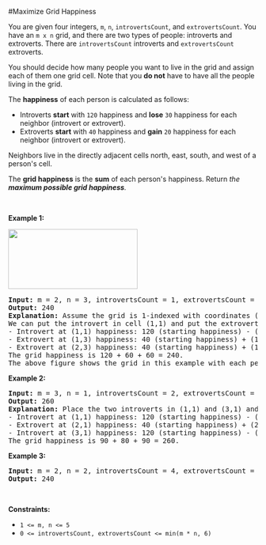 #Maximize Grid Happiness
<p>You are given four integers, <code>m</code>, <code>n</code>, <code>introvertsCount</code>, and <code>extrovertsCount</code>. You have an <code>m x n</code> grid, and there are two types of people: introverts and extroverts. There are <code>introvertsCount</code> introverts and <code>extrovertsCount</code> extroverts.</p>
<p>You should decide how many people you want to live in the grid and assign each of them one grid cell. Note that you <strong>do not</strong> have to have all the people living in the grid.</p>
<p>The <strong>happiness</strong> of each person is calculated as follows:</p>
<ul>
<li>Introverts <strong>start</strong> with <code>120</code> happiness and <strong>lose</strong> <code>30</code> happiness for each neighbor (introvert or extrovert).</li>
<li>Extroverts <strong>start</strong> with <code>40</code> happiness and <strong>gain</strong> <code>20</code> happiness for each neighbor (introvert or extrovert).</li>
</ul>
<p>Neighbors live in the directly adjacent cells north, east, south, and west of a person's cell.</p>
<p>The <strong>grid happiness</strong> is the <strong>sum</strong> of each person's happiness. Return<em> the <strong>maximum possible grid happiness</strong>.</em></p>
<p> </p>
<p><strong class="example">Example 1:</strong></p>
<img alt="" src="https://assets.leetcode.com/uploads/2020/11/05/grid_happiness.png" style="width:261px;height:121px"/>
<pre><strong>Input:</strong> m = 2, n = 3, introvertsCount = 1, extrovertsCount = 2
<strong>Output:</strong> 240
<strong>Explanation:</strong> Assume the grid is 1-indexed with coordinates (row, column).
We can put the introvert in cell (1,1) and put the extroverts in cells (1,3) and (2,3).
- Introvert at (1,1) happiness: 120 (starting happiness) - (0 * 30) (0 neighbors) = 120
- Extrovert at (1,3) happiness: 40 (starting happiness) + (1 * 20) (1 neighbor) = 60
- Extrovert at (2,3) happiness: 40 (starting happiness) + (1 * 20) (1 neighbor) = 60
The grid happiness is 120 + 60 + 60 = 240.
The above figure shows the grid in this example with each person's happiness. The introvert stays in the light green cell while the extroverts live on the light purple cells.
</pre>
<p><strong class="example">Example 2:</strong></p>
<pre><strong>Input:</strong> m = 3, n = 1, introvertsCount = 2, extrovertsCount = 1
<strong>Output:</strong> 260
<strong>Explanation:</strong> Place the two introverts in (1,1) and (3,1) and the extrovert at (2,1).
- Introvert at (1,1) happiness: 120 (starting happiness) - (1 * 30) (1 neighbor) = 90
- Extrovert at (2,1) happiness: 40 (starting happiness) + (2 * 20) (2 neighbors) = 80
- Introvert at (3,1) happiness: 120 (starting happiness) - (1 * 30) (1 neighbor) = 90
The grid happiness is 90 + 80 + 90 = 260.
</pre>
<p><strong class="example">Example 3:</strong></p>
<pre><strong>Input:</strong> m = 2, n = 2, introvertsCount = 4, extrovertsCount = 0
<strong>Output:</strong> 240
</pre>
<p> </p>
<p><strong>Constraints:</strong></p>
<ul>
<li><code>1 &lt;= m, n &lt;= 5</code></li>
<li><code>0 &lt;= introvertsCount, extrovertsCount &lt;= min(m * n, 6)</code></li>
</ul>
